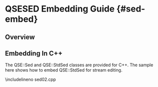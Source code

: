 QSESED Embedding Guide                                              {#sed-embed}
================================================================================

Overview
--------


Embedding In C++
----------------

The QSE::Sed and QSE::StdSed classes are provided for C++. The sample here shows
how to embed QSE::StdSed for stream editing.

 \includelineno sed02.cpp

